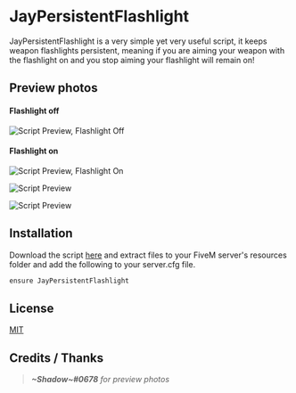 # JayPersistentFlashlight

JayPersistentFlashlight is a very simple yet very useful script, it keeps weapon flashlights persistent, meaning if you are aiming your weapon with the flashlight on and you stop aiming your flashlight will remain on!

## Preview photos
#### Flashlight off
![Script Preview, Flashlight Off](https://cdn.discordapp.com/attachments/933926843743109121/934120802167697489/unknown.png)
#### Flashlight on
![Script Preview, Flashlight On](https://cdn.discordapp.com/attachments/933926843743109121/934120848669966407/unknown.png)

![Script Preview](https://cdn.discordapp.com/attachments/933926843743109121/934121080120029194/unknown.png)

![Script Preview](https://cdn.discordapp.com/attachments/933926843743109121/934120650833018890/unknown.png)

## Installation

Download the script [here](https://github.com/JayPaulinCodes/JayPersistentFlashlight/releases) and extract files to your FiveM server's resources folder and add the following to your server.cfg file.

```txt
ensure JayPersistentFlashlight
```

## License
[MIT](https://choosealicense.com/licenses/mit/)

## Credits / Thanks
> ***\~Shadow\~#0678*** *for preview photos*